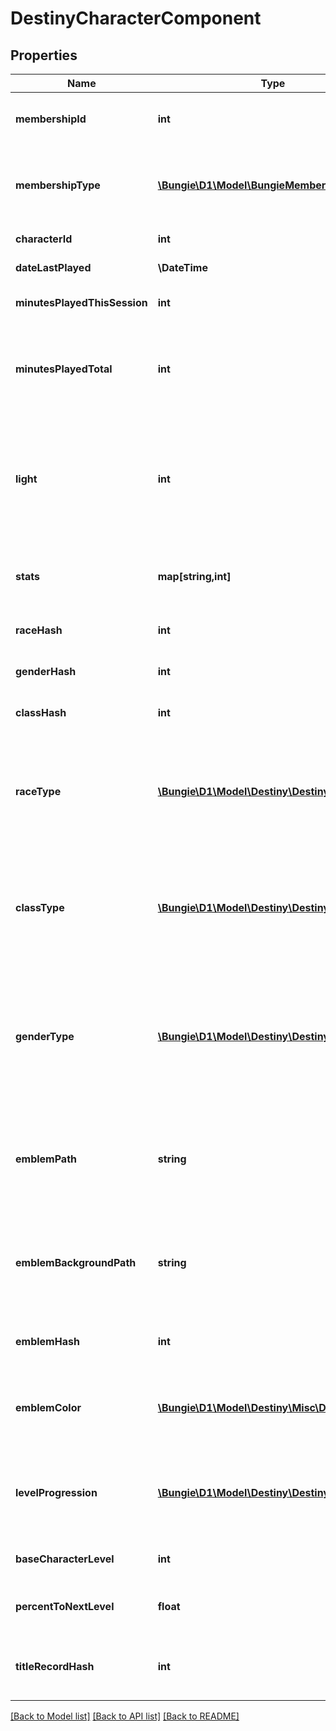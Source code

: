 # DestinyCharacterComponent

## Properties
Name | Type | Description | Notes
------------ | ------------- | ------------- | -------------
**membershipId** | **int** | Every Destiny Profile has a membershipId. This is provided on the character as well for convenience. | [optional] 
**membershipType** | [**\Bungie\D1\Model\BungieMembershipType**](BungieMembershipType.md) | membershipType tells you the platform on which the character plays. Examine the BungieMembershipType enumeration for possible values. | [optional] 
**characterId** | **int** | The unique identifier for the character. | [optional] 
**dateLastPlayed** | **\DateTime** | The last date that the user played Destiny. | [optional] 
**minutesPlayedThisSession** | **int** | If the user is currently playing, this is how long they&#39;ve been playing. | [optional] 
**minutesPlayedTotal** | **int** | If this value is 525,600, then they played Destiny for a year. Or they&#39;re a very dedicated Rent fan. Note that this includes idle time, not just time spent actually in activities shooting things. | [optional] 
**light** | **int** | The user&#39;s calculated \&quot;Light Level\&quot;. Light level is an indicator of your power that mostly matters in the end game, once you&#39;ve reached the maximum character level: it&#39;s a level that&#39;s dependent on the average Attack/Defense power of your items. | [optional] 
**stats** | **map[string,int]** | Your character&#39;s stats, such as Agility, Resilience, etc... *not* historical stats.  You&#39;ll have to call a different endpoint for those. | [optional] 
**raceHash** | **int** | Use this hash to look up the character&#39;s DestinyRaceDefinition. | [optional] 
**genderHash** | **int** | Use this hash to look up the character&#39;s DestinyGenderDefinition. | [optional] 
**classHash** | **int** | Use this hash to look up the character&#39;s DestinyClassDefinition. | [optional] 
**raceType** | [**\Bungie\D1\Model\Destiny\DestinyRace**](DestinyRace.md) | Mostly for historical purposes at this point, this is an enumeration for the character&#39;s race.  It&#39;ll be preferable in the general case to look up the related definition: but for some people this was too convenient to remove. | [optional] 
**classType** | [**\Bungie\D1\Model\Destiny\DestinyClass**](DestinyClass.md) | Mostly for historical purposes at this point, this is an enumeration for the character&#39;s class.  It&#39;ll be preferable in the general case to look up the related definition: but for some people this was too convenient to remove. | [optional] 
**genderType** | [**\Bungie\D1\Model\Destiny\DestinyGender**](DestinyGender.md) | Mostly for historical purposes at this point, this is an enumeration for the character&#39;s Gender.  It&#39;ll be preferable in the general case to look up the related definition: but for some people this was too convenient to remove. And yeah, it&#39;s an enumeration and not a boolean. Fight me. | [optional] 
**emblemPath** | **string** | A shortcut path to the user&#39;s currently equipped emblem image. If you&#39;re just showing summary info for a user, this is more convenient than examining their equipped emblem and looking up the definition. | [optional] 
**emblemBackgroundPath** | **string** | A shortcut path to the user&#39;s currently equipped emblem background image. If you&#39;re just showing summary info for a user, this is more convenient than examining their equipped emblem and looking up the definition. | [optional] 
**emblemHash** | **int** | The hash of the currently equipped emblem for the user. Can be used to look up the DestinyInventoryItemDefinition. | [optional] 
**emblemColor** | [**\Bungie\D1\Model\Destiny\Misc\DestinyColor**](DestinyColor.md) | A shortcut for getting the background color of the user&#39;s currently equipped emblem without having to do a DestinyInventoryItemDefinition lookup. | [optional] 
**levelProgression** | [**\Bungie\D1\Model\Destiny\DestinyProgression**](DestinyProgression.md) | The progression that indicates your character&#39;s level. Not their light level, but their character level: you know, the thing you max out a couple hours in and then ignore for the sake of light level. | [optional] 
**baseCharacterLevel** | **int** | The \&quot;base\&quot; level of your character, not accounting for any light level. | [optional] 
**percentToNextLevel** | **float** | A number between 0 and 100, indicating the whole and fractional % remaining to get to the next character level. | [optional] 
**titleRecordHash** | **int** | If this Character has a title assigned to it, this is the identifier of the DestinyRecordDefinition that has that title information. | [optional] 

[[Back to Model list]](../README.md#documentation-for-models) [[Back to API list]](../README.md#documentation-for-api-endpoints) [[Back to README]](../README.md)


